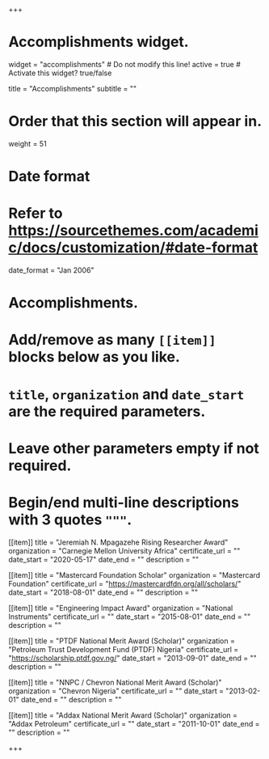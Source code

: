 +++
# Accomplishments widget.
widget = "accomplishments"  # Do not modify this line!
active = true  # Activate this widget? true/false

title = "Accomplish&shy;ments"
subtitle = ""

# Order that this section will appear in.
weight = 51

# Date format
#   Refer to https://sourcethemes.com/academic/docs/customization/#date-format
date_format = "Jan 2006"

# Accomplishments.
#   Add/remove as many `[[item]]` blocks below as you like.
#   `title`, `organization` and `date_start` are the required parameters.
#   Leave other parameters empty if not required.
#   Begin/end multi-line descriptions with 3 quotes `"""`.

[[item]]
  title = "Jeremiah N. Mpagazehe Rising Researcher Award"
  organization = "Carnegie Mellon University Africa"
  certificate_url = ""
  date_start = "2020-05-17"
  date_end = ""
  description = ""

[[item]]
  title = "Mastercard Foundation Scholar"
  organization = "Mastercard Foundation"
  certificate_url = "https://mastercardfdn.org/all/scholars/"
  date_start = "2018-08-01"
  date_end = ""
  description = ""

[[item]]
  title = "Engineering Impact Award"
  organization = "National Instruments"
  certificate_url = ""
  date_start = "2015-08-01"
  date_end = ""
  description = ""
  
[[item]]
  title = "PTDF National Merit Award (Scholar)"
  organization = "Petroleum Trust Development Fund (PTDF) Nigeria"
  certificate_url = "https://scholarship.ptdf.gov.ng/"
  date_start = "2013-09-01"
  date_end = ""
  description = ""

[[item]]
  title = "NNPC / Chevron National Merit Award (Scholar)"
  organization = "Chevron Nigeria"
  certificate_url = ""
  date_start = "2013-02-01"
  date_end = ""
  description = ""

[[item]]
  title = "Addax National Merit Award (Scholar)"
  organization = "Addax Petroleum"
  certificate_url = ""
  date_start = "2011-10-01"
  date_end = ""
  description = ""

+++
